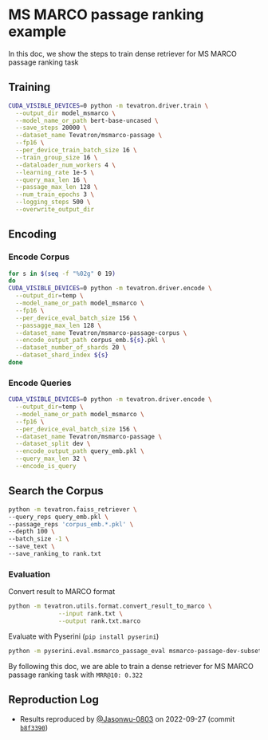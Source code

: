 # MS MARCO passage ranking example

In this doc, we show the steps to train dense retriever for MS MARCO passage ranking task

## Training
```bash
CUDA_VISIBLE_DEVICES=0 python -m tevatron.driver.train \
  --output_dir model_msmarco \
  --model_name_or_path bert-base-uncased \
  --save_steps 20000 \
  --dataset_name Tevatron/msmarco-passage \
  --fp16 \
  --per_device_train_batch_size 16 \
  --train_group_size 16 \
  --dataloader_num_workers 4 \
  --learning_rate 1e-5 \
  --query_max_len 16 \
  --passage_max_len 128 \
  --num_train_epochs 3 \
  --logging_steps 500 \
  --overwrite_output_dir
```

## Encoding
### Encode Corpus
```bash
for s in $(seq -f "%02g" 0 19)
do
CUDA_VISIBLE_DEVICES=0 python -m tevatron.driver.encode \
  --output_dir=temp \
  --model_name_or_path model_msmarco \
  --fp16 \
  --per_device_eval_batch_size 156 \
  --passagge_max_len 128 \
  --dataset_name Tevatron/msmarco-passage-corpus \
  --encode_output_path corpus_emb.${s}.pkl \
  --dataset_number_of_shards 20 \
  --dataset_shard_index ${s}
done
```

### Encode Queries
```bash
CUDA_VISIBLE_DEVICES=0 python -m tevatron.driver.encode \
  --output_dir=temp \
  --model_name_or_path model_msmarco \
  --fp16 \
  --per_device_eval_batch_size 156 \
  --dataset_name Tevatron/msmarco-passage \
  --dataset_split dev \
  --encode_output_path query_emb.pkl \
  --query_max_len 32 \
  --encode_is_query
```

## Search the Corpus
```bash
python -m tevatron.faiss_retriever \
--query_reps query_emb.pkl \
--passage_reps 'corpus_emb.*.pkl' \
--depth 100 \
--batch_size -1 \
--save_text \
--save_ranking_to rank.txt
```

### Evaluation
Convert result to MARCO format
```bash
python -m tevatron.utils.format.convert_result_to_marco \
              --input rank.txt \
              --output rank.txt.marco
```

Evaluate with Pyserini (`pip install pyserini`)

```bash
python -m pyserini.eval.msmarco_passage_eval msmarco-passage-dev-subset rank.txt.marco
```

By following this doc, we are able to train a dense retriever for MS MARCO passage ranking
task with `MRR@10: 0.322`

## Reproduction Log
+ Results reproduced by [@Jasonwu-0803](https://github.com/Jasonwu-0803) on 2022-09-27 (commit [`b8f3390`](https://github.com/texttron/tevatron/commit/b8f33900895930f9886012580e85464a5c1f7e9a))
